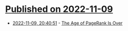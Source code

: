 # [Published on 2022-11-09](index.md)

* [2022-11-09, 20:40:51](https://news.ycombinator.com/item?id=33537513) - [The Age of PageRank Is Over](https://blog.kagi.com/age-pagerank-over)
